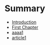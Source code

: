 # Summary

* [Introduction](README.md)
* [First Chapter](chapter1.md)
* [aaaa1](aaaa1.md)
* [article1](article1.md)

